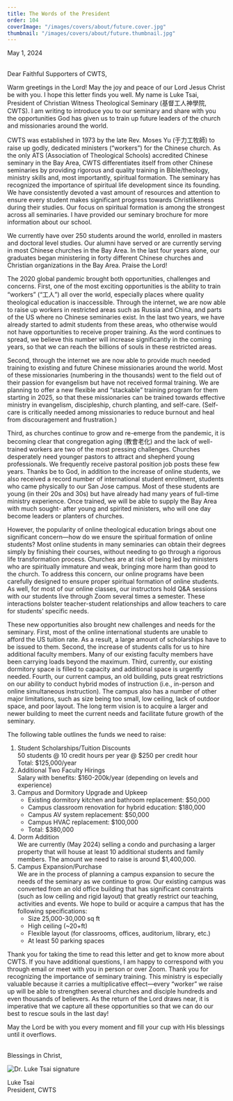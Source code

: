 ```yaml
---
title: The Words of the President
order: 104
coverImage: "/images/covers/about/future.cover.jpg"
thumbnail: "/images/covers/about/future.thumbnail.jpg"
---
```


May 1, 2024

\
Dear Faithful Supporters of CWTS,

<p class="indent-8">Warm greetings in the Lord! May the joy and peace of our Lord Jesus Christ be with you.
I hope this letter finds you well. My name is Luke Tsai, President of Christian Witness
Theological Seminary (基督工人神學院, CWTS). I am writing to introduce you to our seminary
and share with you the opportunities God has given us to train up future leaders of the church
and missionaries around the world.</p>

<p class="indent-8">CWTS was established in 1973 by the late Rev. Moses Yu (于力工牧師) to raise up
godly, dedicated ministers (“workers”) for the Chinese church. As the only ATS (Association of
Theological Schools) accredited Chinese seminary in the Bay Area, CWTS differentiates itself
from other Chinese seminaries by providing rigorous and quality training in Bible/theology,
ministry skills and, most importantly, spiritual formation. The seminary has recognized the
importance of spiritual life development since its founding. We have consistently devoted a vast
amount of resources and attention to ensure every student makes significant progress towards
Christlikeness during their studies. Our focus on spiritual formation is among the strongest
across all seminaries. I have provided our seminary brochure for more information about our
school.</p>

<p class="indent-8">We currently have over 250 students around the world, enrolled in masters and doctoral
level studies. Our alumni have served or are currently serving in most Chinese churches in the
Bay Area. In the last four years alone, our graduates began ministering in forty different Chinese
churches and Christian organizations in the Bay Area. Praise the Lord!</p>

<p class="indent-8">The 2020 global pandemic brought both opportunities, challenges and concerns. First,
one of the most exciting opportunities is the ability to train “workers” (“工人”) all over the
world, especially places where quality theological education is inaccessible. Through the
internet, we are now able to raise up workers in restricted areas such as Russia and China, and
parts of the US where no Chinese seminaries exist. In the last two years, we have already started
to admit students from these areas, who otherwise would not have opportunities to receive proper
training. As the word continues to spread, we believe this number will increase significantly in
the coming years, so that we can reach the billions of souls in these restricted areas.</p>

<p class="indent-8">Second, through the internet we are now able to provide much needed training to existing
and future Chinese missionaries around the world. Most of these missionaries (numbering in the
thousands) went to the field out of their passion for evangelism but have not received formal
training. We are planning to offer a new flexible and “stackable” training program for them
starting in 2025, so that these missionaries can be trained towards effective ministry in
evangelism, discipleship, church planting, and self-care. (Self-care is critically needed among
missionaries to reduce burnout and heal from discouragement and frustration.)</p>

<p class="indent-8">Third, as churches continue to grow and re-emerge from the pandemic, it is becoming
clear that congregation aging (教會老化) and the lack of well-trained workers are two of the
most pressing challenges. Churches desperately need younger pastors to attract and shepherd
young professionals. We frequently receive pastoral position job posts these few years. Thanks
be to God, in addition to the increase of online students, we also received a record number of
international student enrollment, students who came physically to our San Jose campus. Most of
these students are young (in their 20s and 30s) but have already had many years of full-time
ministry experience. Once trained, we will be able to supply the Bay Area with much sought-
after young and spirited ministers, who will one day become leaders or planters of churches.</p>

<p class="indent-8">However, the popularity of online theological education brings about one significant
concern—how do we ensure the spiritual formation of online students? Most online students in
many seminaries can obtain their degrees simply by finishing their courses, without needing to
go through a rigorous life transformation process. Churches are at risk of being led by ministers
who are spiritually immature and weak, bringing more harm than good to the church. To address
this concern, our online programs have been carefully designed to ensure proper spiritual
formation of online students. As well, for most of our online classes, our instructors hold Q&amp;A
sessions with our students live through Zoom several times a semester. These interactions bolster
teacher-student relationships and allow teachers to care for students’ specific needs.</p>

<p class="indent-8">These new opportunities also brought new challenges and needs for the seminary. First,
most of the online international students are unable to afford the US tuition rate. As a result, a
large amount of scholarships have to be issued to them. Second, the increase of students calls for
us to hire additional faculty members. Many of our existing faculty members have been carrying
loads beyond the maximum. Third, currently, our existing dormitory space is filled to capacity
and additional space is urgently needed. Fourth, our current campus, an old building, puts great
restrictions on our ability to conduct hybrid modes of instruction (i.e., in-person and online
simultaneous instruction). The campus also has a number of other major limitations, such as size
being too small, low ceiling, lack of outdoor space, and poor layout. The long term vision is to
acquire a larger and newer building to meet the current needs and facilitate future growth of the
seminary.</p>

The following table outlines the funds we need to raise:

1.  Student Scholarships/Tuition Discounts \
    50 students @ 10 credit hours per year @ $250 per credit hour \
    Total: $125,000/year
2.  Additional Two Faculty Hirings \
    Salary with benefits: $160-200k/year (depending on levels and experience)
3.  Campus and Dormitory Upgrade and Upkeep
    - Existing dormitory kitchen and bathroom replacement: $50,000
    - Campus classroom renovation for hybrid education: $180,000
    - Campus AV system replacement: $50,000
    - Campus HVAC replacement: $100,000
    - Total: $380,000
4.  Dorm Addition \
    We are currently (May 2024) selling a condo and purchasing a larger property that will
    house at least 10 additional students and family members. The amount we need to raise is
    around $1,400,000.
5.  Campus Expansion/Purchase \
    We are in the process of planning a campus expansion to secure the needs of the
    seminary as we continue to grow. Our existing campus was converted from an old office
    building that has significant constraints (such as low ceiling and rigid layout) that greatly
    restrict our teaching, activities and events. We hope to build or acquire a campus that has
    the following specifications:
    - Size 25,000-30,000 sq ft
    - High ceiling (~20+ft)
    - Flexible layout (for classrooms, offices, auditorium, library, etc.)
    - At least 50 parking spaces

<p class="indent-8">Thank you for taking the time to read this letter and get to know more about CWTS. If
you have additional questions, I am happy to correspond with you through email or meet with
you in person or over Zoom. Thank you for recognizing the importance of seminary training.
This ministry is especially valuable because it carries a multiplicative effect—every “worker” we
raise up will be able to strengthen several churches and disciple hundreds and even thousands of
believers. As the return of the Lord draws near, it is imperative that we capture all these
opportunities so that we can do our best to rescue souls in the last day!</p>

<p class="indent-8">May the Lord be with you every moment and fill your cup with His blessings until it
overflows.</p>

\
Blessings in Christ,

<img class="not-prose" src="/images/dr-tsai-signature.jpg" alt="Dr. Luke Tsai signature" />

Luke Tsai \
President, CWTS
